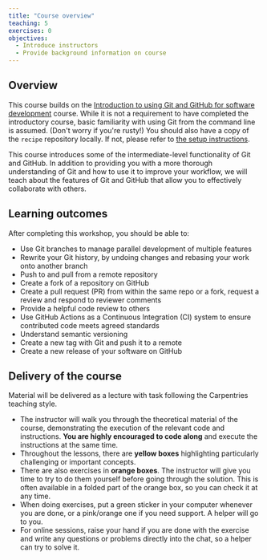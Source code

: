 ```yaml
---
title: "Course overview"
teaching: 5
exercises: 0
objectives:
  - Introduce instructors
  - Provide background information on course
---
```


## Overview

This course builds on the [Introduction to using Git and GitHub for software
development] course. While it is not a requirement to have completed the introductory
course, basic familiarity with using Git from the command line is assumed. (Don't worry
if you're rusty!) You should also have a copy of the `recipe` repository locally. If
not, please refer to [the setup instructions].

This course introduces some of the intermediate-level functionality of Git and GitHub.
In addition to providing you with a more thorough understanding of Git and how to use it
to improve your workflow, we will teach about the features of Git and GitHub that allow
you to effectively collaborate with others.

[Introduction to using Git and GitHub for software development]: https://imperialcollegelondon.github.io/introductory_grad_school_git_course/
[the setup instructions]: ../setup.html

## Learning outcomes

After completing this workshop, you should be able to:

- Use Git branches to manage parallel development of multiple features
- Rewrite your Git history, by undoing changes and rebasing your work onto another
   branch
- Push to and pull from a remote repository
- Create a fork of a repository on GitHub
- Create a pull request (PR) from within the same repo or a fork, request a review and
   respond to reviewer comments
- Provide a helpful code review to others
- Use GitHub Actions as a Continuous Integration (CI) system to ensure contributed code
   meets agreed standards
- Understand semantic versioning
- Create a new tag with Git and push it to a remote
- Create a new release of your software on GitHub

## Delivery of the course

Material will be delivered as a lecture with task following the Carpentries teaching
style.

- The instructor will walk you through the theoretical material of the course,
  demonstrating the execution of the relevant code and instructions. **You are highly
  encouraged to code along** and execute the instructions at the same time.
- Throughout the lessons, there are **yellow boxes** highlighting particularly
  challenging or important concepts.
- There are also exercises in **orange boxes**. The instructor will give you time to try
  to do them yourself before going through the solution. This is often available in a
  folded part of the orange box, so you can check it at any time.
- When doing exercises, put a green sticker in your computer whenever you are done, or a
  pink/orange one if you need support. A helper will go to you.
- For online sessions, raise your hand if you are done with the exercise and write any
  questions or problems directly into the chat, so a helper can try to solve it.
